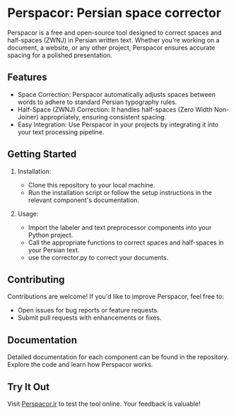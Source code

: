 

# Perspacor: Persian space corrector

Perspacor is a free and open-source tool designed to correct spaces and half-spaces (ZWNJ) in Persian written text. Whether you're working on a document, a website, or any other project, Perspacor ensures accurate spacing for a polished presentation.

## Features

- Space Correction: Perspacor automatically adjusts spaces between words to adhere to standard Persian typography rules.
- Half-Space (ZWNJ) Correction: It handles half-spaces (Zero Width Non-Joiner) appropriately, ensuring consistent spacing.
- Easy Integration: Use Perspacor in your projects by integrating it into your text processing pipeline.

## Getting Started

1. Installation:
   - Clone this repository to your local machine.
   - Run the installation script or follow the setup instructions in the relevant component's documentation.

2. Usage:
   - Import the labeler and text preprocessor components into your Python project.
   - Call the appropriate functions to correct spaces and half-spaces in your Persian text.
   - use the corrector.py to correct your documents.


## Contributing

Contributions are welcome! If you'd like to improve Perspacor, feel free to:
- Open issues for bug reports or feature requests.
- Submit pull requests with enhancements or fixes.

## Documentation

Detailed documentation for each component can be found in the repository. Explore the code and learn how Perspacor works.

## Try It Out

Visit [Perspacor.ir](https://perspacor.ir) to test the tool online. Your feedback is valuable!
